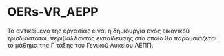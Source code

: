 # OERs-VR_AEPP
Το αντικείμενο της εργασίας είναι η δημιουργία ενός εικονικού τρισδιάστατου περιβάλλοντος εκπαίδευσης στο οποίο θα παρουσιάζεται το μάθημα της Γ τάξης του Γενικού Λυκείου ΑΕΠΠ.
